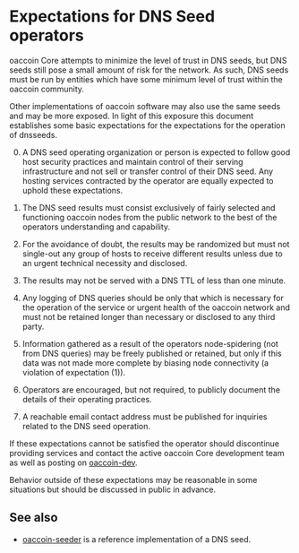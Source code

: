 Expectations for DNS Seed operators
====================================

oaccoin Core attempts to minimize the level of trust in DNS seeds,
but DNS seeds still pose a small amount of risk for the network.
As such, DNS seeds must be run by entities which have some minimum
level of trust within the oaccoin community.

Other implementations of oaccoin software may also use the same
seeds and may be more exposed. In light of this exposure this
document establishes some basic expectations for the expectations
for the operation of dnsseeds.

0. A DNS seed operating organization or person is expected
to follow good host security practices and maintain control of
their serving infrastructure and not sell or transfer control of their
DNS seed. Any hosting services contracted by the operator are
equally expected to uphold these expectations.

1. The DNS seed results must consist exclusively of fairly selected and
functioning oaccoin nodes from the public network to the best of the
operators understanding and capability.

2. For the avoidance of doubt, the results may be randomized but must not
single-out any group of hosts to receive different results unless due to an
urgent technical necessity and disclosed.

3. The results may not be served with a DNS TTL of less than one minute.

4. Any logging of DNS queries should be only that which is necessary
for the operation of the service or urgent health of the oaccoin
network and must not be retained longer than necessary or disclosed
to any third party.

5. Information gathered as a result of the operators node-spidering
(not from DNS queries) may be freely published or retained, but only
if this data was not made more complete by biasing node connectivity
(a violation of expectation (1)).

6. Operators are encouraged, but not required, to publicly document the
details of their operating practices.

7. A reachable email contact address must be published for inquiries
related to the DNS seed operation.

If these expectations cannot be satisfied the operator should
discontinue providing services and contact the active oaccoin
Core development team as well as posting on
[oaccoin-dev](https://lists.linuxfoundation.org/mailman/listinfo/oaccoin-dev).

Behavior outside of these expectations may be reasonable in some
situations but should be discussed in public in advance.

See also
----------
- [oaccoin-seeder](https://github.com/sipa/oaccoin-seeder) is a reference implementation of a DNS seed.
